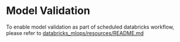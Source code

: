 # Model Validation
To enable model validation as part of scheduled databricks workflow, please refer to [databricks_mlops/resources/README.md](../resources/README.md)
